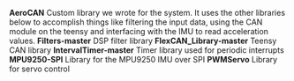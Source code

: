 **AeroCAN**
Custom library we wrote for the system. It uses the other libraries below to accomplish things like filtering the input data, using the CAN module on the teensy and interfacing with the IMU to read acceleration values.
**Filters-master**
DSP filter library
**FlexCAN_Library-master**
Teensy CAN library
**IntervalTimer-master**
Timer library used for periodic interrupts
**MPU9250-SPI**
Library for the MPU9250 IMU over SPI
**PWMServo**
Library for servo control 
